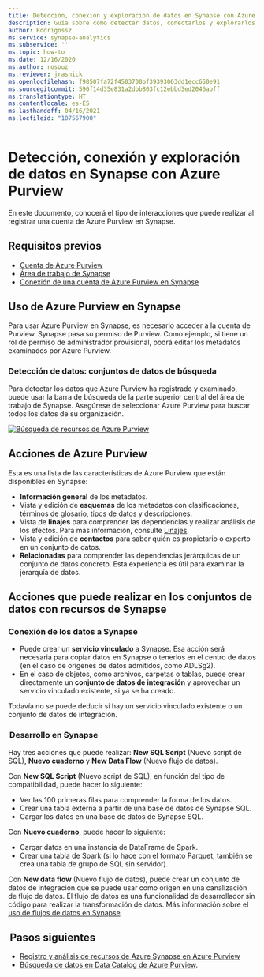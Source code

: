 ```yaml
---
title: Detección, conexión y exploración de datos en Synapse con Azure Purview
description: Guía sobre cómo detectar datos, conectarlos y explorarlos en Synapse
author: Rodrigossz
ms.service: synapse-analytics
ms.subservice: ''
ms.topic: how-to
ms.date: 12/16/2020
ms.author: rosouz
ms.reviewer: jrasnick
ms.openlocfilehash: f98507fa72f4503700bf39393063dd1ecc650e91
ms.sourcegitcommit: 590f14d35e831a2dbb803fc12ebbd3ed2046abff
ms.translationtype: HT
ms.contentlocale: es-ES
ms.lasthandoff: 04/16/2021
ms.locfileid: "107567900"
---
```

# <a name="discover-connect-and-explore-data-in-synapse-using-azure-purview"></a>Detección, conexión y exploración de datos en Synapse con Azure Purview 

En este documento, conocerá el tipo de interacciones que puede realizar al registrar una cuenta de Azure Purview en Synapse. 

## <a name="prerequisites"></a>Requisitos previos 

- [Cuenta de Azure Purview](../../purview/create-catalog-portal.md) 
- [Área de trabajo de Synapse](../quickstart-create-workspace.md) 
- [Conexión de una cuenta de Azure Purview en Synapse](quickstart-connect-azure-purview.md) 

## <a name="using-azure-purview-in-synapse"></a>Uso de Azure Purview en Synapse 

Para usar Azure Purview en Synapse, es necesario acceder a la cuenta de Purview. Synapse pasa su permiso de Purview. Como ejemplo, si tiene un rol de permiso de administrador provisional, podrá editar los metadatos examinados por Azure Purview. 

### <a name="data-discovery-search-datasets"></a>Detección de datos: conjuntos de datos de búsqueda 

Para detectar los datos que Azure Purview ha registrado y examinado, puede usar la barra de búsqueda de la parte superior central del área de trabajo de Synapse. Asegúrese de seleccionar Azure Purview para buscar todos los datos de su organización. 

[![Búsqueda de recursos de Azure Purview](./media/purview-access.png)](./media/purview-access.png#lightbox)

## <a name="azure-purview-actions"></a>Acciones de Azure Purview 

Esta es una lista de las características de Azure Purview que están disponibles en Synapse: 
- **Información general** de los metadatos. 
- Vista y edición de **esquemas** de los metadatos con clasificaciones, términos de glosario, tipos de datos y descripciones. 
- Vista de **linajes** para comprender las dependencias y realizar análisis de los efectos. Para más información, consulte [Linajes](../../purview/catalog-lineage-user-guide.md).
- Vista y edición de **contactos** para saber quién es propietario o experto en un conjunto de datos. 
- **Relacionadas** para comprender las dependencias jerárquicas de un conjunto de datos concreto. Esta experiencia es útil para examinar la jerarquía de datos.

## <a name="actions-that-you-can-perform-over-datasets-with-synapse-resources"></a>Acciones que puede realizar en los conjuntos de datos con recursos de Synapse 

### <a name="connect-data-to-synapse"></a>Conexión de los datos a Synapse 

- Puede crear un **servicio vinculado** a Synapse. Esa acción será necesaria para copiar datos en Synapse o tenerlos en el centro de datos (en el caso de orígenes de datos admitidos, como ADLSg2). 
- En el caso de objetos, como archivos, carpetas o tablas, puede crear directamente un **conjunto de datos de integración** y aprovechar un servicio vinculado existente, si ya se ha creado. 

Todavía no se puede deducir si hay un servicio vinculado existente o un conjunto de datos de integración. 

###  <a name="develop-in-synapse"></a>Desarrollo en Synapse 

Hay tres acciones que puede realizar: **New SQL Script** (Nuevo script de SQL), **Nuevo cuaderno** y **New Data Flow** (Nuevo flujo de datos). 

Con **New SQL Script** (Nuevo script de SQL), en función del tipo de compatibilidad, puede hacer lo siguiente: 
- Ver las 100 primeras filas para comprender la forma de los datos. 
- Crear una tabla externa a partir de una base de datos de Synapse SQL. 
- Cargar los datos en una base de datos de Synapse SQL. 
 
Con **Nuevo cuaderno**, puede hacer lo siguiente: 
- Cargar datos en una instancia de DataFrame de Spark. 
- Crear una tabla de Spark (si lo hace con el formato Parquet, también se crea una tabla de grupo de SQL sin servidor). 
 
Con **New data flow** (Nuevo flujo de datos), puede crear un conjunto de datos de integración que se puede usar como origen en una canalización de flujo de datos. El flujo de datos es una funcionalidad de desarrollador sin código para realizar la transformación de datos. Más información sobre el [uso de flujos de datos en Synapse](../quickstart-data-flow.md).

##  <a name="nextsteps"></a>Pasos siguientes 

- [Registro y análisis de recursos de Azure Synapse en Azure Purview](../../purview/register-scan-azure-synapse-analytics.md)
- [Búsqueda de datos en Data Catalog de Azure Purview](../../purview/how-to-search-catalog.md).
